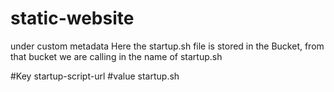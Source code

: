 # static-website

under custom metadata
Here the startup.sh file is stored in the Bucket, from that bucket we are calling in the name of startup.sh



#Key  startup-script-url               #value startup.sh 
  

